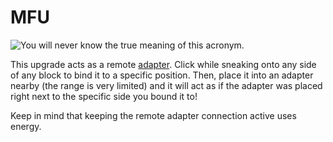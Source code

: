 # MFU

![You will never know the true meaning of this acronym.](oredict:oc:mfu)

This upgrade acts as a remote [adapter](../block/adapter.md). Click while sneaking onto any side of any block to bind it to a specific position. Then, place it into an adapter nearby (the range is very limited) and it will act as if the adapter was placed right next to the specific side you bound it to!

Keep in mind that keeping the remote adapter connection active uses energy.
